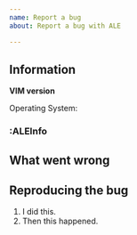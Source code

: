 ```yaml
---
name: Report a bug
about: Report a bug with ALE

---
```


<!--
  This is the template for reporting ALE bugs. Make sure you try updating ALE
  to a more recent version before reporting a bug. Look through existing bug
  reports for similar issues before reporting a new one. Don't leave comments
  about new bugs in the comment section for old issues.

  Make sure to try disabling other plugins and trying to repeat your bug before
  reporting it in ALE. Some times problems can arise when two plugins are used
  together, but often your issues might be problems with other plugins.
-->

## Information

**VIM version**

<!-- Paste just the first two lines of :version here. -->

Operating System: <!-- Describe your operating system version. -->

### :ALEInfo

<!-- Paste the output of :ALEInfo here. Try :ALEInfoToClipboard -->
<!-- Make sure to run :ALEInfo from the buffer where the bug occurred. -->

## What went wrong

<!-- Describe what went wrong here. -->

## Reproducing the bug

<!-- Write a list of steps below. -->

1. I did this.
2. Then this happened.
